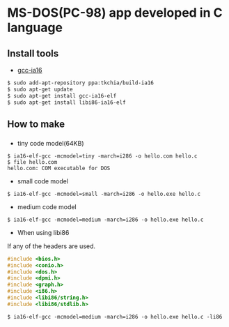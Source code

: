 # MS-DOS(PC-98) app developed in C language
## Install tools
- [gcc-ia16](https://github.com/tkchia/gcc-ia16)  
```bash
$ sudo add-apt-repository ppa:tkchia/build-ia16
$ sudo apt-get update
$ sudo apt-get install gcc-ia16-elf
$ sudo apt-get install libi86-ia16-elf
```

## How to make
### 
- tiny code model(64KB)  
```
$ ia16-elf-gcc -mcmodel=tiny -march=i286 -o hello.com hello.c
$ file hello.com
hello.com: COM executable for DOS
```

- small code model  
```
$ ia16-elf-gcc -mcmodel=small -march=i286 -o hello.exe hello.c
```

- medium code model  
```
$ ia16-elf-gcc -mcmodel=medium -march=i286 -o hello.exe hello.c
```

- When using libi86  

If any of the headers are used.
```c
#include <bios.h>
#include <conio.h>
#include <dos.h>
#include <dpmi.h>
#include <graph.h>
#include <i86.h>
#include <libi86/string.h>
#include <libi86/stdlib.h>
```

```
$ ia16-elf-gcc -mcmodel=medium -march=i286 -o hello.exe hello.c -li86
```
